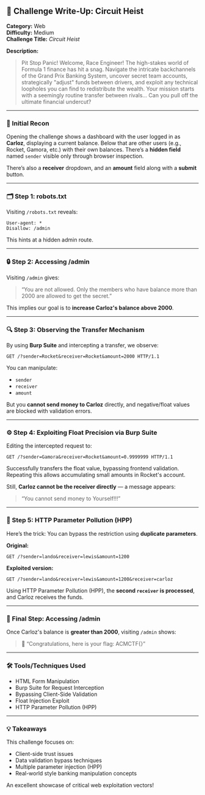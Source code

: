 
## 🚗 Challenge Write-Up: Circuit Heist

**Category:** Web  
**Difficulty:** Medium  
**Challenge Title:** *Circuit Heist*  

**Description:**  
> Pit Stop Panic! Welcome, Race Engineer! The high-stakes world of Formula 1 finance has hit a snag. Navigate the intricate backchannels of the Grand Prix Banking System, uncover secret team accounts, strategically "adjust" funds between drivers, and exploit any technical loopholes you can find to redistribute the wealth. Your mission starts with a seemingly routine transfer between rivals... Can you pull off the ultimate financial undercut?

---

### 🧠 Initial Recon

Opening the challenge shows a dashboard with the user logged in as **Carloz**, displaying a current balance. Below that are other users (e.g., Rocket, Gamora, etc.) with their own balances. There’s a **hidden field** named `sender` visible only through browser inspection.

There’s also a **receiver** dropdown, and an **amount** field along with a **submit** button.

---

### 🗂️ Step 1: robots.txt

Visiting `/robots.txt` reveals:

```
User-agent: *  
Disallow: /admin
```

This hints at a hidden admin route.

---

### 🔒 Step 2: Accessing /admin

Visiting `/admin` gives:

> “You are not allowed. Only the members who have balance more than 2000 are allowed to get the secret.”

This implies our goal is to **increase Carloz's balance above 2000**.

---

### 🔍 Step 3: Observing the Transfer Mechanism

By using **Burp Suite** and intercepting a transfer, we observe:

```
GET /?sender=Rocket&receiver=Rocket&amount=2000 HTTP/1.1
```

You can manipulate:
- `sender`
- `receiver`
- `amount`

But you **cannot send money to Carloz** directly, and negative/float values are blocked with validation errors.

---

### ⚙️ Step 4: Exploiting Float Precision via Burp Suite

Editing the intercepted request to:

```
GET /?sender=Gamora&receiver=Rocket&amount=0.9999999 HTTP/1.1
```

Successfully transfers the float value, bypassing frontend validation. Repeating this allows accumulating small amounts in Rocket's account.

Still, **Carloz cannot be the receiver directly** — a message appears:

> “You cannot send money to Yourself!!!”

---

### 🧨 Step 5: HTTP Parameter Pollution (HPP)

Here’s the trick: You can bypass the restriction using **duplicate parameters**.

**Original:**

```
GET /?sender=lando&receiver=lewis&amount=1200
```

**Exploited version:**

```
GET /?sender=lando&receiver=lewis&amount=1200&receiver=carloz
```

Using HTTP Parameter Pollution (HPP), the **second `receiver` is processed**, and Carloz receives the funds.

---

### 🧪 Final Step: Accessing /admin

Once Carloz's balance is **greater than 2000**, visiting `/admin` shows:

> 🎉 “Congratulations, here is your flag: ACMCTF{<REDACTED>}”

---

### 🛠️ Tools/Techniques Used

- HTML Form Manipulation
- Burp Suite for Request Interception
- Bypassing Client-Side Validation
- Float Injection Exploit
- HTTP Parameter Pollution (HPP)

---

### 💡 Takeaways

This challenge focuses on:
- Client-side trust issues
- Data validation bypass techniques
- Multiple parameter injection (HPP)
- Real-world style banking manipulation concepts

An excellent showcase of critical web exploitation vectors!
